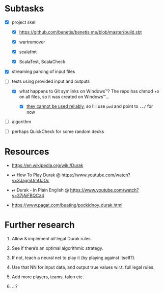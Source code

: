 # Subtasks

* [x] project skel

    * [x] https://github.com/benetis/benetis.me/blob/master/build.sbt

    * [x] wartremover

    * [x] scalafmt

    * [x] ScalaTest, ScalaCheck

* [x] streaming parsing of input files

* [ ] tests using provided input and outputs

    * [x] what happens to Git symlinks on Windows™? The repo has chmod +x on all files, so it was created on Windows™…

        * [x] [they cannot be used reliably](https://www.google.com/search?hl=en&q=git+symlinks+windows), so I’ll use `pwd` and point to `../` for now

* [ ] algorithm

* [ ] perhaps QuickCheck for some random decks

# Resources

* https://en.wikipedia.org/wiki/Durak

* ⏯ How To Play Durak @ https://www.youtube.com/watch?v=3JagmUmUJOc

* ⏯ Durak - In Plain English @ https://www.youtube.com/watch?v=37jAiFBQCz4

* https://www.pagat.com/beating/podkidnoy_durak.html

# Further research

1. Allow & implement *all* legal Durak rules.

2. See if there’s an optimal algorithmic strategy.

3. If not, teach a neural net to play it (by playing against itself?).

4. Use that NN for input data, and output true values w.r.t. full legal rules.

5. Add more players, teams, talon etc.

6. …?

